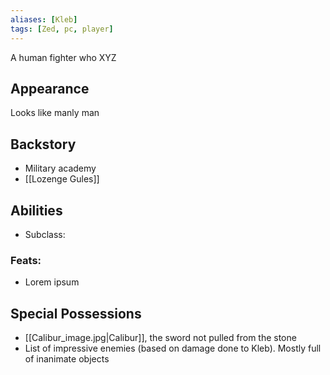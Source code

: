 ```yaml
---
aliases: [Kleb]
tags: [Zed, pc, player]
---
```

A human fighter who XYZ

## Appearance
Looks like manly man

## Backstory
- Military academy
- [[Lozenge Gules]]

## Abilities
- Subclass: 
### Feats:
- Lorem ipsum

## Special Possessions
- [[Calibur_image.jpg|Calibur]], the sword not pulled from the stone
- List of impressive enemies (based on damage done to Kleb). Mostly full of inanimate objects